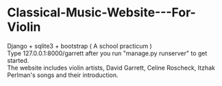 # Classical-Music-Website---For-Violin
Django + sqlite3 + bootstrap ( A school practicum )<br>
Type 127.0.0.1:8000/garrett after you run "manage.py runserver" to get started. <br>
The website includes violin artists, David Garrett, Celine Roscheck, Itzhak Perlman's songs and their introduction.<br>
